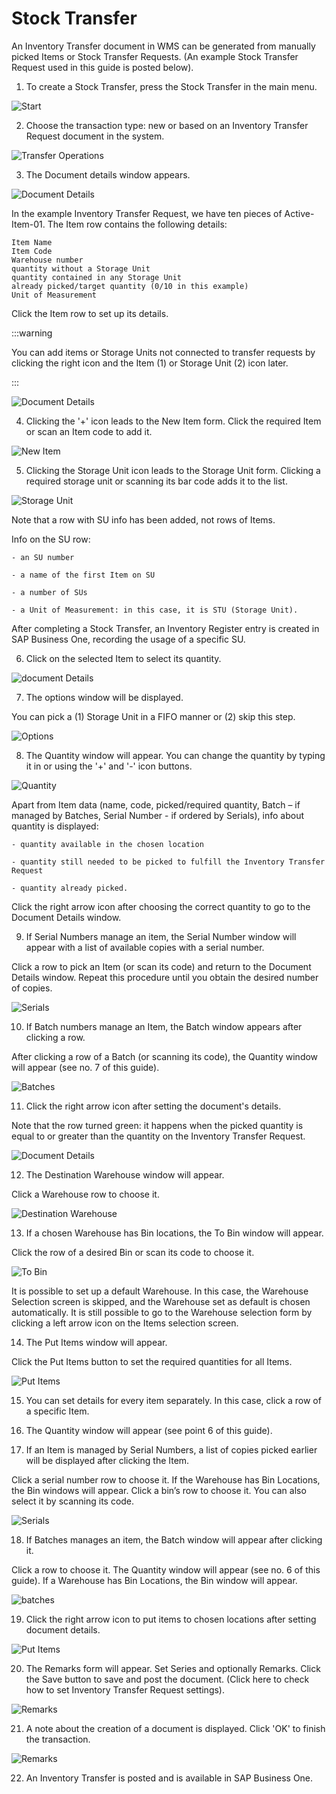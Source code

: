 # Stock Transfer

An Inventory Transfer document in WMS can be generated from manually picked Items or Stock Transfer Requests. (An example Stock Transfer Request used in this guide is posted below).

1. To create a Stock Transfer, press the Stock Transfer in the main menu.

![Start](./media/WMS-StockTransfer.webp)

2. Choose the transaction type: new or based on an Inventory Transfer Request document in the system.

![Transfer Operations](./media/TransferOperations.webp)

3. The Document details window appears.

![Document Details](./media/StockTransReq.webp)

In the example Inventory Transfer Request, we have ten pieces of Active-Item-01. The Item row contains the following details:

    Item Name
    Item Code
    Warehouse number
    quantity without a Storage Unit
    quantity contained in any Storage Unit
    already picked/target quantity (0/10 in this example)
    Unit of Measurement

Click the Item row to set up its details.

:::warning

You can add items or Storage Units not connected to transfer requests by clicking the right icon and the Item (1) or Storage Unit (2) icon later.

:::

![Document Details](./media/StockTransReq2.webp)

4. Clicking the '+' icon leads to the New Item form. Click the required Item or scan an Item code to add it.

![New Item](./media/NewItem-02.webp)

5. Clicking the Storage Unit icon leads to the Storage Unit form. Clicking a required storage unit or scanning its bar code adds it to the list.

![Storage Unit](./media/StockTrans_SU.webp)

Note that a row with SU info has been added, not rows of Items.

Info on the SU row:

    - an SU number

    - a name of the first Item on SU

    - a number of SUs

    - a Unit of Measurement: in this case, it is STU (Storage Unit).

After completing a Stock Transfer, an Inventory Register entry is created in SAP Business One, recording the usage of a specific SU.

6. Click on the selected Item to select its quantity.

![document Details](./media/DocDet.webp)

7. The options window will be displayed.

You can pick a (1) Storage Unit in a FIFO manner or (2) skip this step.

![Options](./media/Options_mark.webp)

8. The Quantity window will appear. You can change the quantity by typing it in or using the '+' and '-' icon buttons.

![Quantity](./media/Quantity.webp)

Apart from Item data (name, code, picked/required quantity, Batch – if managed by Batches, Serial Number - if ordered by Serials), info about quantity is displayed:

    - quantity available in the chosen location

    - quantity still needed to be picked to fulfill the Inventory Transfer Request

    - quantity already picked.

Click the right arrow icon after choosing the correct quantity to go to the Document Details window.

9. If Serial Numbers manage an item, the Serial Number window will appear with a list of available copies with a serial number.

Click a row to pick an Item (or scan its code) and return to the Document Details window. Repeat this procedure until you obtain the desired number of copies.

![Serials](./media/Serials.webp)

10. If Batch numbers manage an Item, the Batch window appears after clicking a row.

After clicking a row of a Batch (or scanning its code), the Quantity window will appear (see no. 7 of this guide).

![Batches](./media/Batches.webp)

11. Click the right arrow icon after setting the document's details.

Note that the row turned green: it happens when the picked quantity is equal to or greater than the quantity on the Inventory Transfer Request.

![Document Details](./media/DocDet_Green.webp)

12. The Destination Warehouse window will appear.

Click a Warehouse row to choose it.

![Destination Warehouse](./media/DestinationWarehouse.webp)

13. If a chosen Warehouse has Bin locations, the To Bin window will appear.

Click the row of a desired Bin or scan its code to choose it.

![To Bin](./media/ToBin.webp)

It is possible to set up a default Warehouse. In this case, the Warehouse Selection screen is skipped, and the Warehouse set as default is chosen automatically. It is still possible to go to the Warehouse selection form by clicking a left arrow icon on the Items selection screen.

14. The Put Items window will appear.

Click the Put Items button to set the required quantities for all Items.

![Put Items](./media/PutItems.webp)

15. You can set details for every item separately. In this case, click a row of a specific Item.

16. The Quantity window will appear (see point 6 of this guide).

17. If an Item is managed by Serial Numbers, a list of copies picked earlier will be displayed after clicking the Item.

Click a serial number row to choose it. If the Warehouse has Bin Locations, the Bin windows will appear. Click a bin’s row to choose it. You can also select it by scanning its code.

![Serials](./media/SerToBin.webp)

18. If Batches manages an item, the Batch window will appear after clicking it.

Click a row to choose it. The Quantity window will appear (see no. 6 of this guide). If a Warehouse has Bin Locations, the Bin window will appear.

![batches](./media/BatToBin.webp)

19. Click the right arrow icon to put items to chosen locations after setting document details.

![Put Items](./media/PutItems.webp)

20. The Remarks form will appear. Set Series and optionally Remarks. Click the Save button to save and post the document. (Click here to check how to set Inventory Transfer Request settings).

![Remarks](./media/Remarks_InvTrans.webp)

21. A note about the creation of a document is displayed. Click 'OK' to finish the transaction.

![Remarks](./media/Saved.webp)

22. An Inventory Transfer is posted and is available in SAP Business One.
